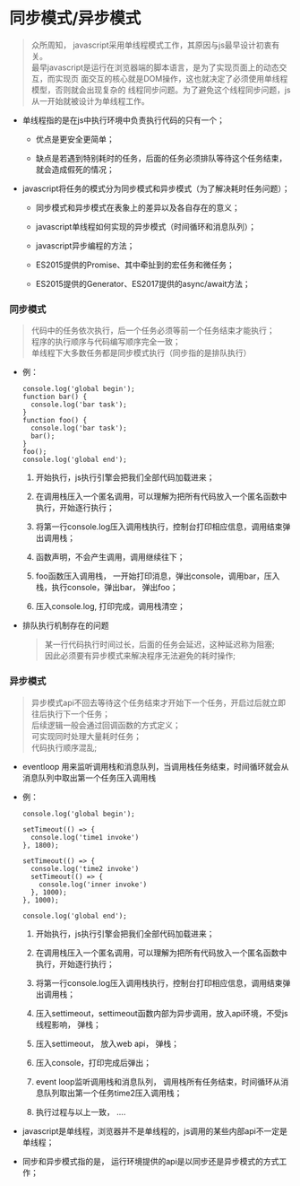 # 同步模式/异步模式


> 众所周知， javascript采用单线程模式工作，其原因与js最早设计初衷有关。<br/>
最早javascript是运行在浏览器端的脚本语言，是为了实现页面上的动态交互，而实现页
面交互的核心就是DOM操作，这也就决定了必须使用单线程模型，否则就会出现复杂的
线程同步问题。为了避免这个线程同步问题，js从一开始就被设计为单线程工作。

* 单线程指的是在js中执行环境中负责执行代码的只有一个；

    * 优点是更安全更简单；

    * 缺点是若遇到特别耗时的任务，后面的任务必须排队等待这个任务结束，就会造成假死的情况；

* javascript将任务的模式分为同步模式和异步模式（为了解决耗时任务问题）；

    * 同步模式和异步模式在表象上的差异以及各自存在的意义；

    * javascript单线程如何实现的异步模式（时间循环和消息队列）；

    * javascript异步编程的方法；

    * ES2015提供的Promise、其中牵扯到的宏任务和微任务；

    * ES2015提供的Generator、ES2017提供的async/await方法；

###  同步模式
> 代码中的任务依次执行，后一个任务必须等前一个任务结束才能执行；<br/>
程序的执行顺序与代码编写顺序完全一致；<br/>
单线程下大多数任务都是同步模式执行（同步指的是排队执行）

* 例： 

  ```
  console.log('global begin');
  function bar() {
    console.log('bar task');
  }
  function foo() {
    console.log('bar task');
    bar();
  }
  foo();
  console.log('global end');
  ```

  1. 开始执行，js执行引擎会把我们全部代码加载进来；

  2. 在调用栈压入一个匿名调用，可以理解为把所有代码放入一个匿名函数中执行，开始逐行执行；

  3. 将第一行console.log压入调用栈执行，控制台打印相应信息，调用结束弹出调用栈；

  4. 函数声明，不会产生调用，调用继续往下；

  5. foo函数压入调用栈， 一开始打印消息，弹出console，调用bar，压入栈，执行console，弹出bar， 弹出foo；

  6. 压入console.log, 打印完成，调用栈清空；

* 排队执行机制存在的问题
  
  > 某一行代码执行时间过长，后面的任务会延迟，这种延迟称为阻塞;<br/>
  因此必须要有异步模式来解决程序无法避免的耗时操作;



### 异步模式
> 异步模式api不回去等待这个任务结束才开始下一个任务，开启过后就立即往后执行下一个任务；<br/>
后续逻辑一般会通过回调函数的方式定义；<br/>
可实现同时处理大量耗时任务；<br/>
代码执行顺序混乱;

  * eventloop 用来监听调用栈和消息队列，当调用栈任务结束，时间循环就会从消息队列中取出第一个任务压入调用栈

* 例： 

    ```
    console.log('global begin');

    setTimeout(() => {
      console.log('time1 invoke')
    }, 1800);

    setTimeout(() => {
      console.log('time2 invoke')
      setTimeout(() => {
        console.log('inner invoke')
      }, 1000);
    }, 1000);

    console.log('global end');

    ```
  1. 开始执行，js执行引擎会把我们全部代码加载进来；

  2. 在调用栈压入一个匿名调用，可以理解为把所有代码放入一个匿名函数中执行，开始逐行执行； 

  3. 将第一行console.log压入调用栈执行，控制台打印相应信息，调用结束弹出调用栈；

  4. 压入settimeout，settimeout函数内部为异步调用，放入api环境，不受js线程影响， 弹栈；

  5. 压入settimeout， 放入web api， 弹栈；

  6. 压入console，打印完成后弹出；

  7. event loop监听调用栈和消息队列， 调用栈所有任务结束，时间循环从消息队列取出第一个任务time2压入调用栈；

  8. 执行过程与以上一致， ....


* javascript是单线程，浏览器并不是单线程的，js调用的某些内部api不一定是单线程；

* 同步和异步模式指的是， 运行环境提供的api是以同步还是异步模式的方式工作；
